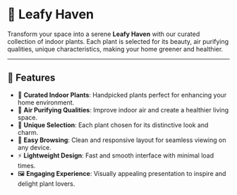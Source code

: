 # 🌿 Leafy Haven

Transform your space into a serene **Leafy Haven** with our curated collection of indoor plants. Each plant is selected for its beauty, air purifying qualities, unique characteristics, making your home greener and healthier.

---

## 🚀 Features

- 🌱 **Curated Indoor Plants**: Handpicked plants perfect for enhancing your home environment.  
- 🏡 **Air Purifying Qualities**: Improve indoor air and create a healthier living space.  
- 🎨 **Unique Selection**: Each plant chosen for its distinctive look and charm.  
- 📱 **Easy Browsing**: Clean and responsive layout for seamless viewing on any device.  
- ⚡ **Lightweight Design**: Fast and smooth interface with minimal load times.  
- 🖼️ **Engaging Experience**: Visually appealing presentation to inspire and delight plant lovers.  
